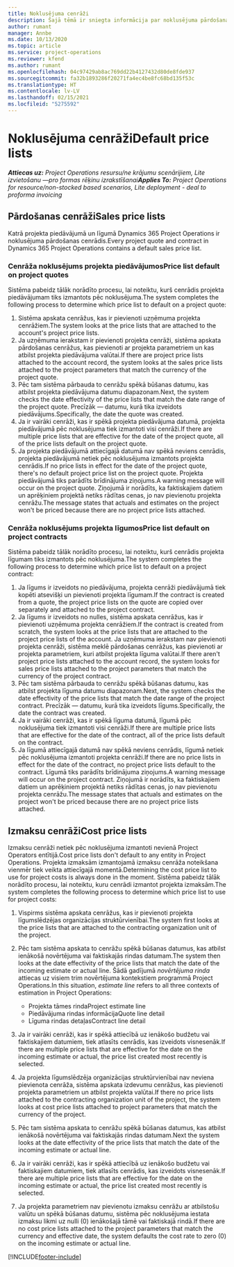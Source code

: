 ```yaml
---
title: Noklusējuma cenrāži
description: Šajā tēmā ir sniegta informācija par noklusējuma pārdošanas un izmaksu cenrāžiem programmā Project Operations.
author: rumant
manager: Annbe
ms.date: 10/13/2020
ms.topic: article
ms.service: project-operations
ms.reviewer: kfend
ms.author: rumant
ms.openlocfilehash: 04c97429ab8ac769dd22b4127432d80de8fde937
ms.sourcegitcommit: fa32b1893286f20271fa4ec4be8fc68bd135f53c
ms.translationtype: HT
ms.contentlocale: lv-LV
ms.lasthandoff: 02/15/2021
ms.locfileid: "5275592"
---
```

# <a name="default-price-lists"></a><span data-ttu-id="8a525-103">Noklusējuma cenrāži</span><span class="sxs-lookup"><span data-stu-id="8a525-103">Default price lists</span></span>

<span data-ttu-id="8a525-104">_**Attiecas uz:** Project Operations resursu/ne krājumu scenārijiem, Lite izvietošanu —pro formas rēķinu izrakstīšanai_</span><span class="sxs-lookup"><span data-stu-id="8a525-104">_**Applies To:** Project Operations for resource/non-stocked based scenarios, Lite deployment - deal to proforma invoicing_</span></span>

## <a name="sales-price-lists"></a><span data-ttu-id="8a525-105">Pārdošanas cenrāži</span><span class="sxs-lookup"><span data-stu-id="8a525-105">Sales price lists</span></span>

<span data-ttu-id="8a525-106">Katrā projekta piedāvājumā un līgumā Dynamics 365 Project Operations ir noklusējuma pārdošanas cenrādis.</span><span class="sxs-lookup"><span data-stu-id="8a525-106">Every project quote and contract in Dynamics 365 Project Operations contains a default sales price list.</span></span> 

### <a name="price-list-default-on-project-quotes"></a><span data-ttu-id="8a525-107">Cenrāža noklusējums projekta piedāvājumos</span><span class="sxs-lookup"><span data-stu-id="8a525-107">Price list default on project quotes</span></span>
<span data-ttu-id="8a525-108">Sistēma pabeidz tālāk norādīto procesu, lai noteiktu, kurš cenrādis projekta piedāvājumam tiks izmantots pēc noklusējuma.</span><span class="sxs-lookup"><span data-stu-id="8a525-108">The system completes the following process to determine which price list to default on a project quote:</span></span>

1. <span data-ttu-id="8a525-109">Sistēma apskata cenrāžus, kas ir pievienoti uzņēmuma projekta cenrāžiem.</span><span class="sxs-lookup"><span data-stu-id="8a525-109">The system looks at the price lists that are attached to the account's project price lists.</span></span> 
2. <span data-ttu-id="8a525-110">Ja uzņēmuma ierakstam ir pievienoti projekta cenrāži, sistēma apskata pārdošanas cenrāžus, kas pievienoti ar projekta parametriem un kas atbilst projekta piedāvājuma valūtai.</span><span class="sxs-lookup"><span data-stu-id="8a525-110">If there are project price lists attached to the account record, the system looks at the sales price lists attached to the project parameters that match the currency of the project quote.</span></span>
3. <span data-ttu-id="8a525-111">Pēc tam sistēma pārbauda to cenrāžu spēkā būšanas datumu, kas atbilst projekta piedāvājuma datumu diapazonam.</span><span class="sxs-lookup"><span data-stu-id="8a525-111">Next, the system checks the date effectivity of the price lists that match the date range of the project quote.</span></span> <span data-ttu-id="8a525-112">Precīzāk — datumu, kurā tika izveidots piedāvājums.</span><span class="sxs-lookup"><span data-stu-id="8a525-112">Specifically, the date the quote was created.</span></span>
4. <span data-ttu-id="8a525-113">Ja ir vairāki cenrāži, kas ir spēkā projekta piedāvājuma datumā, projekta piedāvājumā pēc noklusējuma tiek izmantoti visi cenrāži.</span><span class="sxs-lookup"><span data-stu-id="8a525-113">If there are multiple price lists that are effective for the date of the project quote, all of the price lists default on the project quote.</span></span>
5. <span data-ttu-id="8a525-114">Ja projekta piedāvājumā attiecīgajā datumā nav spēkā neviens cenrādis, projekta piedāvājumā netiek pēc noklusējuma izmantots projekta cenrādis.</span><span class="sxs-lookup"><span data-stu-id="8a525-114">If no price lists in effect for the date of the project quote, there's no default project price list on the project quote.</span></span> <span data-ttu-id="8a525-115">Projekta piedāvājumā tiks parādīts brīdinājuma ziņojums.</span><span class="sxs-lookup"><span data-stu-id="8a525-115">A warning message will occur on the project quote.</span></span> <span data-ttu-id="8a525-116">Ziņojumā ir norādīts, ka faktiskajiem datiem un aprēķiniem projektā netiks rādītas cenas, jo nav pievienotu projekta cenrāžu.</span><span class="sxs-lookup"><span data-stu-id="8a525-116">The message states that actuals and estimates on the project won't be priced because there are no project price lists attached.</span></span>

### <a name="price-list-default-on-project-contracts"></a><span data-ttu-id="8a525-117">Cenrāža noklusējums projekta līgumos</span><span class="sxs-lookup"><span data-stu-id="8a525-117">Price list default on project contracts</span></span> 
<span data-ttu-id="8a525-118">Sistēma pabeidz tālāk norādīto procesu, lai noteiktu, kurš cenrādis projekta līgumam tiks izmantots pēc noklusējuma.</span><span class="sxs-lookup"><span data-stu-id="8a525-118">The system completes the following process to determine which price list to default on a project contract:</span></span>

1. <span data-ttu-id="8a525-119">Ja līgums ir izveidots no piedāvājuma, projekta cenrāži piedāvājumā tiek kopēti atsevišķi un pievienoti projekta līgumam.</span><span class="sxs-lookup"><span data-stu-id="8a525-119">If the contract is created from a quote, the project price lists on the quote are copied over separately and attached to the project contract.</span></span>
2. <span data-ttu-id="8a525-120">Ja līgums ir izveidots no nulles, sistēma apskata cenrāžus, kas ir pievienoti uzņēmuma projekta cenrāžiem.</span><span class="sxs-lookup"><span data-stu-id="8a525-120">If the contract is created from scratch, the system looks at the price lists that are attached to the project price lists of the account.</span></span> <span data-ttu-id="8a525-121">Ja uzņēmuma ierakstam nav pievienoti projekta cenrāži, sistēma meklē pārdošanas cenrāžus, kas pievienoti ar projekta parametriem, kuri atbilst projekta līguma valūtai.</span><span class="sxs-lookup"><span data-stu-id="8a525-121">If there aren't project price lists attached to the account record, the system looks for sales price lists attached to the project parameters that match the currency of the project contract.</span></span>
4. <span data-ttu-id="8a525-122">Pēc tam sistēma pārbauda to cenrāžu spēkā būšanas datumu, kas atbilst projekta līguma datumu diapazonam.</span><span class="sxs-lookup"><span data-stu-id="8a525-122">Next, the system checks the date effectivity of the price lists that match the date range of the project contract.</span></span> <span data-ttu-id="8a525-123">Precīzāk — datumu, kurā tika izveidots līgums.</span><span class="sxs-lookup"><span data-stu-id="8a525-123">Specifically, the date the contract was created.</span></span>
5. <span data-ttu-id="8a525-124">Ja ir vairāki cenrāži, kas ir spēkā līguma datumā, līgumā pēc noklusējuma tiek izmantoti visi cenrāži.</span><span class="sxs-lookup"><span data-stu-id="8a525-124">If there are multiple price lists that are effective for the date of the contract, all of the price lists default on the contract.</span></span>
6. <span data-ttu-id="8a525-125">Ja līgumā attiecīgajā datumā nav spēkā neviens cenrādis, līgumā netiek pēc noklusējuma izmantoti projekta cenrāži.</span><span class="sxs-lookup"><span data-stu-id="8a525-125">If there are no price lists in effect for the date of the contract, no project price lists default to the contract.</span></span> <span data-ttu-id="8a525-126">Līgumā tiks parādīts brīdinājuma ziņojums.</span><span class="sxs-lookup"><span data-stu-id="8a525-126">A warning message will occur on the project contract.</span></span> <span data-ttu-id="8a525-127">Ziņojumā ir norādīts, ka faktiskajiem datiem un aprēķiniem projektā netiks rādītas cenas, jo nav pievienotu projekta cenrāžu.</span><span class="sxs-lookup"><span data-stu-id="8a525-127">The message states that actuals and estimates on the project won't be priced because there are no project price lists attached.</span></span>

## <a name="cost-price-lists"></a><span data-ttu-id="8a525-128">Izmaksu cenrāži</span><span class="sxs-lookup"><span data-stu-id="8a525-128">Cost price lists</span></span>

<span data-ttu-id="8a525-129">Izmaksu cenrāži netiek pēc noklusējuma izmantoti nevienā Project Operators entītijā.</span><span class="sxs-lookup"><span data-stu-id="8a525-129">Cost price lists don't default to any entity in Project Operations.</span></span> <span data-ttu-id="8a525-130">Projekta izmaksām izmantojamā izmaksu cenrāža noteikšana vienmēr tiek veikta attiecīgajā momentā.</span><span class="sxs-lookup"><span data-stu-id="8a525-130">Determining the cost price list to use for project costs is always done in the moment.</span></span> <span data-ttu-id="8a525-131">Sistēma pabeidz tālāk norādīto procesu, lai noteiktu, kuru cenrādi izmantot projekta izmaksām.</span><span class="sxs-lookup"><span data-stu-id="8a525-131">The system completes the following process to determine which price list to use for project costs:</span></span>

1. <span data-ttu-id="8a525-132">Vispirms sistēma apskata cenrāžus, kas ir pievienoti projekta līgumslēdzējas organizācijas struktūrvienībai.</span><span class="sxs-lookup"><span data-stu-id="8a525-132">The system first looks at the price lists that are attached to the contracting organization unit of the project.</span></span>
2. <span data-ttu-id="8a525-133">Pēc tam sistēma apskata to cenrāžu spēkā būšanas datumus, kas atbilst ienākošā novērtējuma vai faktiskajās rindas datumam.</span><span class="sxs-lookup"><span data-stu-id="8a525-133">The system then looks at the date effectivity of the price lists that match the date of the incoming estimate or actual line.</span></span> <span data-ttu-id="8a525-134">Šādā gadījumā *novērtējuma rinda* attiecas uz visiem trim novērtējuma kontekstiem programmā Project Operations.</span><span class="sxs-lookup"><span data-stu-id="8a525-134">In this situation, *estimate line* refers to all three contexts of estimation in Project Operations:</span></span>

    - <span data-ttu-id="8a525-135">Projekta tāmes rinda</span><span class="sxs-lookup"><span data-stu-id="8a525-135">Project estimate line</span></span>
    - <span data-ttu-id="8a525-136">Piedāvājuma rindas informācija</span><span class="sxs-lookup"><span data-stu-id="8a525-136">Quote line detail</span></span>
    - <span data-ttu-id="8a525-137">Līguma rindas detaļas</span><span class="sxs-lookup"><span data-stu-id="8a525-137">Contract line detail</span></span>
  
3. <span data-ttu-id="8a525-138">Ja ir vairāki cenrāži, kas ir spēkā attiecībā uz ienākošo budžetu vai faktiskajiem datumiem, tiek atlasīts cenrādis, kas izveidots visnesenāk.</span><span class="sxs-lookup"><span data-stu-id="8a525-138">If there are multiple price lists that are effective for the date on the incoming estimate or actual, the price list created most recently is selected.</span></span>
4. <span data-ttu-id="8a525-139">Ja projekta līgumslēdzēja organizācijas struktūrvienībai nav neviena pievienota cenrāža, sistēma apskata izdevumu cenrāžus, kas pievienoti projekta parametriem un atbilst projekta valūtai.</span><span class="sxs-lookup"><span data-stu-id="8a525-139">If there no price lists attached to the contracting organization unit of the project, the system looks at cost price lists attached to project parameters that match the currency of the project.</span></span>
5. <span data-ttu-id="8a525-140">Pēc tam sistēma apskata to cenrāžu spēkā būšanas datumus, kas atbilst ienākošā novērtējuma vai faktiskajās rindas datumam.</span><span class="sxs-lookup"><span data-stu-id="8a525-140">Next the system looks at the date effectivity of the price lists that match the date of the incoming estimate or actual line.</span></span> 
6. <span data-ttu-id="8a525-141">Ja ir vairāki cenrāži, kas ir spēkā attiecībā uz ienākošo budžetu vai faktiskajiem datumiem, tiek atlasīts cenrādis, kas izveidots visnesenāk.</span><span class="sxs-lookup"><span data-stu-id="8a525-141">If there are multiple price lists that are effective for the date on the incoming estimate or actual, the price list created most recently is selected.</span></span>
7. <span data-ttu-id="8a525-142">Ja projekta parametriem nav pievienotu izmaksu cenrāžu ar atbilstošu valūtu un spēkā būšanas datumu, sistēma pēc noklusējuma iestata izmaksu likmi uz nulli (0) ienākošajā tāmē vai faktiskajā rindā.</span><span class="sxs-lookup"><span data-stu-id="8a525-142">If there are no cost price lists attached to the project parameters that match the currency and effective date, the system defaults the cost rate to zero (0) on the incoming estimate or actual line.</span></span>


[!INCLUDE[footer-include](../includes/footer-banner.md)]